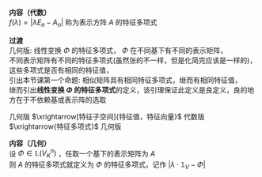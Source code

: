 **内容（代数）**  
$f(\lambda)=|\lambda E_n-A_n|$ 称为表示方阵 $A$ 的特征多项式  
  
**过渡**  
几何版: 线性变换 $\Phi$ 的特征多项式， $\Phi$ 在不同基下有不同的表示矩阵，  
不同表示矩阵有不同的特征多项式(虽然张的不一样，但是化简完应该是一样的)，这些多项式是否有相同的特征值，  
引出本节课第一个命题: 相似矩阵具有相同特征多项式，继而有相同特征值，  
继而引出**线性变换 $\Phi$ 的特征多项式**的定义，该引理保证此定义是良定义，良的地方在于不依赖基或表示阵的选取  
  
几何版 $\xrightarrow[特征子空间]{特征值，特征向量}$ 代数版 $\xrightarrow{特征多项式}$ 几何版  
  
**内容（几何）**  
设 $\Phi\in\mathbb{L}(V_K^n)$ ，任取一个基下的表示矩阵为 $A$  
则 $A$ 的特征多项式就定义为 $\Phi$ 的特征多项式，记作 $|\lambda\cdot\mathbb{1}_V-\Phi|$  
